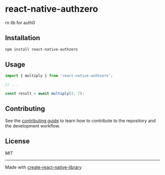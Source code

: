 # react-native-authzero

rn lib for auth0

## Installation

```sh
npm install react-native-authzero
```

## Usage

```js
import { multiply } from 'react-native-authzero';

// ...

const result = await multiply(3, 7);
```

## Contributing

See the [contributing guide](CONTRIBUTING.md) to learn how to contribute to the repository and the development workflow.

## License

MIT

---

Made with [create-react-native-library](https://github.com/callstack/react-native-builder-bob)
